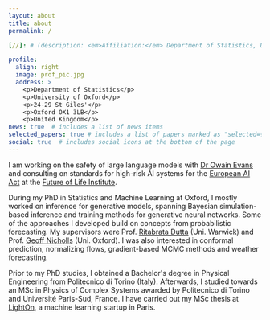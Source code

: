 ```yaml
---
layout: about
title: about
permalink: /

[//]: # (description: <em>Affiliation:</em> Department of Statistics, University of Oxford)

profile:
  align: right
  image: prof_pic.jpg
  address: >
    <p>Department of Statistics</p>
    <p>University of Oxford</p>
    <p>24-29 St Giles'</p>
    <p>Oxford OX1 3LB</p>
    <p>United Kingdom</p>
news: true  # includes a list of news items
selected_papers: true # includes a list of papers marked as "selected={true}"
social: true  # includes social icons at the bottom of the page
---
```


I am working on the safety of large language models with [Dr Owain Evans](https://owainevans.github.io/) and consulting on standards for high-risk AI systems for the [European AI Act](https://artificialintelligenceact.eu/) at the [Future of Life Institute](https://owainevans.github.io/). 

During my PhD in Statistics and Machine Learning at Oxford, I mostly worked on inference for generative models, spanning Bayesian simulation-based inference and training methods for generative neural networks. Some of the approaches I developed build on concepts from probabilistic forecasting. My supervisors were Prof. [Ritabrata Dutta](https://warwick.ac.uk/fac/sci/statistics/staff/academic-research/dutta/) (Uni. Warwick) and Prof. [Geoff Nicholls](https://www.stats.ox.ac.uk/all-people/geoff-nicholls/) (Uni. Oxford). I was also interested in conformal prediction, normalizing flows, gradient-based MCMC methods and weather forecasting. 

[//]: # (I have mostly worked on Bayesian inference for likelihood-free models, exploiting deep learning tools and generalized Bayesian inference. )
[//]: # (More recently, I have become interested in probabilistic forecasting, specifically for the field of weather prediction. )

Prior to my PhD studies, I obtained a Bachelor's degree in Physical Engineering from Politecnico di Torino (Italy). Afterwards, I studied towards an MSc in Physics of Complex Systems awarded by Politecnico di Torino and Université Paris-Sud, France. I have carried out my MSc thesis at [LightOn](https://lighton.ai/), a machine learning startup in Paris.
